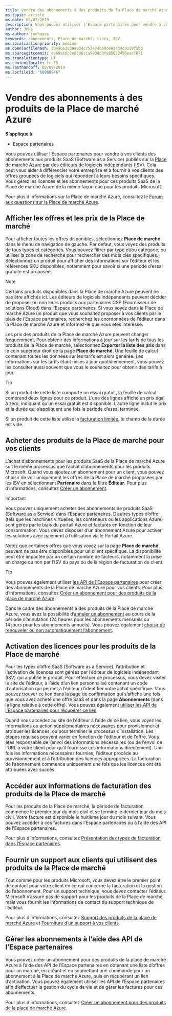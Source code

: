 ```yaml
---
title: Vendre des abonnements à des produits de la Place de marché Azure | Espace partenaires
ms.topic: article
ms.date: 08/07/2019
description: Vous pouvez utiliser l’Espace partenaires pour vendre à vos clients des abonnements aux produits SaaS (Software as a Service) publiés sur la Place de marché Azure par des éditeurs de logiciels indépendants (ISV).
author: JnHs
ms.author: jenhayes
keywords: abonnements, Place de marché, tiers, ISV
ms.localizationpriority: medium
ms.openlocfilehash: 204a0638399034c753474bb0ce92434ca318f5bb
ms.sourcegitcommit: ea68a16c2ed386cca983dd3fa85032450eacf871
ms.translationtype: HT
ms.contentlocale: fr-FR
ms.lasthandoff: 08/09/2019
ms.locfileid: "68860946"
---
```

# <a name="sell-subscriptions-to-azure-marketplace-products"></a>Vendre des abonnements à des produits de la Place de marché Azure

**S’applique à**

- Espace partenaires

Vous pouvez utiliser l’Espace partenaires pour vendre à vos clients des abonnements aux produits SaaS (Software as a Service) publiés sur la [Place de marché Azure](https://azuremarketplace.microsoft.com/marketplace) par des éditeurs de logiciels indépendants (ISV). Cela peut vous aider à différencier votre entreprise et à fournir à vos clients des offres groupées de logiciels qui répondent à leurs besoins spécifiques. Vous gérez les licences et les abonnements pour ces produits SaaS de la Place de marché Azure de la même façon que pour les produits Microsoft.

Pour plus d’informations sur la Place de marché Azure, consultez le [Forum aux questions sur la Place de marché Azure](https://docs.microsoft.com/azure/marketplace/marketplace-faq-publisher-guide).

## <a name="view-marketplace-offers-and-pricing"></a>Afficher les offres et les prix de la Place de marché

Pour afficher toutes les offres disponibles, sélectionnez **Place de marché** dans le menu de navigation de gauche. Par défaut, vous voyez des produits de tous types et catégories. Vous pouvez filtrer par type et/ou catégorie, ou utiliser la zone de recherche pour rechercher des mots clés spécifiques. Sélectionnez un produit pour afficher des informations sur l’éditeur et les références SKU disponibles, notamment pour savoir si une période d’essai gratuite est proposée.

> [!NOTE]
> Certains produits disponibles dans la Place de marché Azure peuvent ne pas être affichés ici. Les éditeurs de logiciels indépendants peuvent décider de proposer ou non leurs produits aux partenaires CSP (Fournisseur de solutions Cloud) dans l’Espace partenaires. Si vous voyez dans la Place de marché Azure un produit que vous souhaitez proposer à vos clients par le biais de l’Espace partenaires, recherchez les coordonnées de l’éditeur dans la Place de marché Azure et informez-le que vous êtes intéressé.

Les prix des produits de la Place de marché Azure peuvent changer fréquemment. Pour obtenir des informations à jour sur les tarifs de tous les produits de la Place de marché, sélectionnez **Exporter la liste des prix** dans le coin supérieur droit de la page **Place de marché**. Une feuille de calcul contenant toutes les données sur les tarifs est alors générée. Les informations sur les tarifs étant mises à jour quotidiennement, vous pouvez les consulter aussi souvent que vous le souhaitez pour obtenir des tarifs à jour.

> [!TIP]
> Si un produit de cette liste comporte un essai gratuit, la feuille de calcul comprend deux lignes pour ce produit. L’une des lignes affiche un prix égal à zéro, indiquant qu’un essai gratuit est disponible. L’autre ligne inclut le prix et la durée qui s’appliquent une fois la période d’essai terminée.
>
> Si un produit de cette liste utilise la [facturation limitée](https://docs.microsoft.com/azure/marketplace/partner-center-portal/saas-metered-billing), le champ de la durée est vide.

## <a name="purchase-marketplace-products-for-your-customers"></a>Acheter des produits de la Place de marché pour vos clients

L’achat d’abonnements pour les produits SaaS de la Place de marché Azure suit le même processus que l’achat d’abonnements pour les produits Microsoft. Quand vous ajoutez un abonnement pour un client, vous pouvez choisir de voir uniquement les offres de la Place de marché proposées par les ISV en sélectionnant **Partenaire** dans le filtre **Éditeur**. Pour plus d’informations, consultez [Créer un abonnement](create-a-new-subscription.md).

> [!IMPORTANT]
> Vous pouvez uniquement acheter des abonnements de produits SaaS (Software as a Service) dans l’Espace partenaires. D’autres types d’offre (tels que les machines virtuelles, les conteneurs ou les applications Azure) sont gérés par le biais du portail Azure et facturés en fonction de leur consommation. Vous devez disposer d’un abonnement Azure pour activer les solutions avec paiement à l’utilisation via le Portail Azure.

Notez que certaines offres que vous voyez sur la page **Place de marché** peuvent ne pas être disponibles pour un client spécifique. La disponibilité peut être impactée par un certain nombre de facteurs, notamment la prise en charge ou non par l’ISV du pays ou de la région de facturation du client.

> [!TIP]
> Vous pouvez également utiliser [les API de l’Espace partenaires](https://docs.microsoft.com/partner-center/develop/) pour créer des abonnements de la Place de marché Azure pour vos clients. Pour plus d’informations, consultez [Créer un abonnement pour des produits de la place de marché Azure](https://docs.microsoft.com/partner-center/develop/create-subscription-azure-marketplace-products).

Dans le cadre des abonnements à des produits de la Place de marché Azure, vous avez la possibilité d’[annuler un abonnement](https://docs.microsoft.com/partner-center/create-a-new-subscription#cancel-a-subscription) au cours de la période d’annulation (24 heures pour les abonnements mensuels ou 14 jours pour les abonnements annuels). Vous pouvez également [choisir de renouveler ou non automatiquement l’abonnement](https://docs.microsoft.com/partner-center/create-a-new-subscription#choose-whether-to-automatically-renew-an-azure-marketplace-subscription).

## <a name="license-activation-for-marketplace-products"></a>Activation des licences pour les produits de la Place de marché

Pour les types d’offre SaaS (Software as a Service), l’attribution et l’activation de licences sont gérées par l’éditeur de logiciels indépendant (ISV) qui a publié le produit. Pour effectuer ce processus, vous devez visiter le site de l’éditeur, à l’aide d’un lien personnalisé contenant un code d’autorisation qui permet à l’éditeur d’identifier votre achat spécifique. Vous pouvez trouver ce lien dans la page de confirmation qui s’affiche une fois que vous avez acheté une offre SaaS et dans la page **Abonnements** (dans la ligne relative à cette offre). Vous pouvez également [utiliser les API de l’Espace partenaires pour récupérer ce lien](https://docs.microsoft.com/partner-center/develop/get-activation-link-by-order-line-item).

Quand vous accédez au site de l’éditeur à l’aide de ce lien, vous voyez les informations ou action supplémentaires nécessaires pour provisionner et attribuer les licences, ou pour terminer le processus d’installation. Les étapes requises peuvent varier en fonction de l’éditeur et de l’offre. Vous êtes responsable de l’envoi des informations nécessaires (ou de l’envoi de l’URL à votre client pour qu’il fournisse ces informations directement). Une fois les informations nécessaires fournies, l’éditeur procède au provisionnement et à l’attribution des licences appropriées. La facturation de l’abonnement commence uniquement une fois que les licences ont été attribuées avec succès.

## <a name="access-billing-info-for-marketplace-products"></a>Accéder aux informations de facturation des produits de la Place de marché

Pour les produits de la Place de marché, la période de facturation commence le premier jour du mois civil et se termine le dernier jour du mois civil. Votre facture est disponible le huitième jour du mois suivant. Vous pouvez accéder à ces factures dans l’Espace partenaires ou à l’aide des API de l’Espace partenaires.

Pour plus d’informations, consultez [Présentation des types de facturation dans l’Espace partenaires](https://docs.microsoft.com/partner-center/billing-different-types#billing-for-one-time-and-select-recurring-charges).

## <a name="provide-support-for-customers-using-marketplace-products"></a>Fournir un support aux clients qui utilisent des produits de la Place de marché

Tout comme pour les produits Microsoft, vous devez être le premier point de contact pour votre client en ce qui concerne la facturation et la gestion de l’abonnement. Pour un support technique, vous devez contacter l’éditeur. Microsoft n’assure pas de support pour les produits de la Place de marché, mais vous fournit les informations de contact du support technique de l’éditeur.

Pour plus d’informations, consultez [Support des produits de la place de marché Azure](https://docs.microsoft.com/partner-center/report-problems-on-behalf-of-a-customer#support-for-azure-marketplace-products) et [Fourniture d’un support à vos clients](https://docs.microsoft.com/partner-center/customer-support).

## <a name="manage-subscriptions-using-partner-center-apis"></a>Gérer les abonnements à l’aide des API de l’Espace partenaires

Vous pouvez créer un abonnement pour des produits de la place de marché Azure à l’aide des API de l’Espace partenaires en obtenant une liste d’offres pour un marché, en créant et en soumettant une commande pour un abonnement à la Place de marché Azure, puis en récupérant un lien d’activation. Vous pouvez également utiliser les API de l’Espace partenaires afin d’effectuer la gestion du cycle de vie et de gérer les factures pour ces abonnements.

Pour plus d’informations, consultez [Créer un abonnement pour des produits de la place de marché Azure](https://docs.microsoft.com/partner-center/develop/create-subscription-azure-marketplace-products).